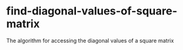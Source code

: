 # find-diagonal-values-of-square-matrix
The algorithm for accessing the diagonal values of a square matrix
